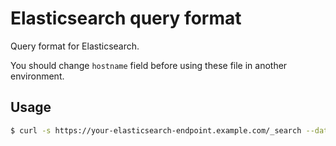 Elasticsearch query format
=======================================================================

Query format for Elasticsearch.

You should change `hostname` field before using these file in another environment.


Usage
-----------------------------------------------------------------------

```bash
$ curl -s https://your-elasticsearch-endpoint.example.com/_search --data '@es_avg.json' | jq
```


